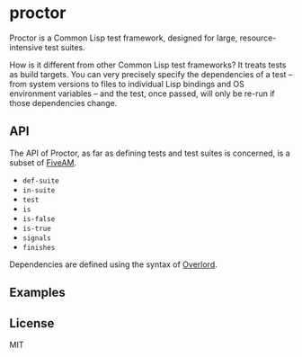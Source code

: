 # proctor

Proctor is a Common Lisp test framework, designed for large, resource-intensive test suites.

How is it different from other Common Lisp test frameworks? It treats
tests as build targets. You can very precisely specify the
dependencies of a test – from system versions to files to individual
Lisp bindings and OS environment variables – and the test, once
passed, will only be re-run if those dependencies change.

## API

The API of Proctor, as far as defining tests and test suites is
concerned, is a subset of [FiveAM][].

- `def-suite`
- `in-suite`
- `test`
- `is`
- `is-false`
- `is-true`
- `signals`
- `finishes`

Dependencies are defined using the syntax of [Overlord][].

## Examples

## License

MIT


[Overlord]: https://github.com/TBRSS/overlord
[FiveAM]: https://common-lisp.net/project/fiveam/
